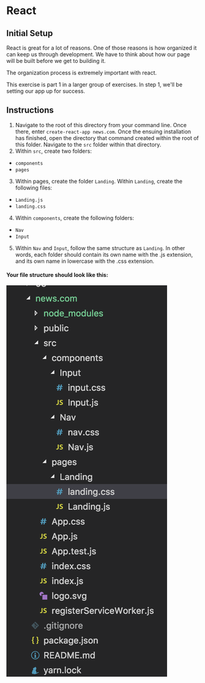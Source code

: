 # React

## Initial Setup

React is great for a lot of reasons. One of those reasons is how organized it can keep us through development. We have to think about how our page will be built before we get to building it. 

The organization process is extremely important with react.

This exercise is part 1 in a larger group of exercises. In step 1, we'll be setting our app up for success.

## Instructions
1. Navigate to the root of this directory from your command line. Once there, enter `create-react-app news.com`. Once the ensuing installation has finished, open the directory that command created within the root of this folder. Navigate to the `src` folder within that directory.
2. Within `src`, create two folders:
  - `components`
  - `pages`
3. Within pages, create the folder `Landing`. Within `Landing`, create the following files:
  - `Landing.js`
  - `landing.css`
4. Within `components`, create the following folders:
  - `Nav`
  - `Input`
5. Within `Nav` and `Input`, follow the same structure as `Landing`. In other words, each folder should contain its own name with the .js extension, and its own name in lowercase with the .css extension.

#### Your file structure should look like this:
<img src="fs.png">